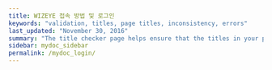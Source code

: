 ```yaml
---
title: WIZEYE 접속 방법 및 로그인
keywords: "validation, titles, page titles, inconsistency, errors"
last_updated: "November 30, 2016"
summary: "The title checker page helps ensure that the titles in your pages match the titles in your TOC."
sidebar: mydoc_sidebar
permalink: /mydoc_login/
---
```



